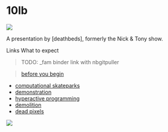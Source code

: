 # 10lb

![](./xlbs/img/Demolition.jpg)

A presentation by [deathbeds], formerly the Nick & Tony show.



Links
What to expect

> TODO: _fam binder link with nbgitpuller

> [before you begin](./xlbs/__style__.ipynb)

- [computational skateparks](./xlbs/1-skateparks.md.ipynb)
- [demonstration](./xlbs/2-demonstration.md.ipynb)
- [hyperactive programming](./xlbs/3-hyperactive-programming.md.ipynb)
- [demolition](./xlbs/4-demolition.md.ipynb)
- [dead pixels](./xlbs/5-dead-pixels.md.ipynb)

![](./xlbs/img/Demolition_BSide.jpg)